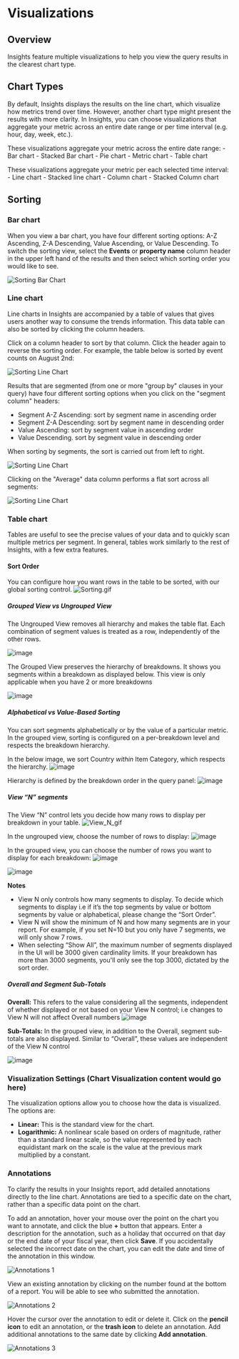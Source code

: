 # Visualizations

## Overview

Insights feature multiple visualizations to help you view the query results in the clearest chart type.

## Chart Types

By default, Insights displays the results on the line chart, which visualize how metrics trend over time. However, another chart type might present the results with more clarity. In Insights, you can choose visualizations that aggregate your metric across an entire date range or per time interval (e.g. hour, day, week, etc.).

These visualizations aggregate your metric across the entire date range:
    - Bar chart
    - Stacked Bar chart
    - Pie chart
    - Metric chart
    - Table chart

These visualizations aggregate your metric per each selected time interval:
    - Line chart
    - Stacked line chart
    - Column chart
    - Stacked Column chart

## Sorting

### Bar chart

When you view a bar chart, you have four different sorting options: A-Z Ascending, Z-A Descending, Value Ascending, or Value Descending. To switch the sorting view, select the **Events** or **property name** column header in the upper left hand of the results and then select which sorting order you would like to see.

![Sorting Bar Chart](/sorting-bar-chart.png)

### Line chart

Line charts in Insights are accompanied by a table of values that gives users another way to consume the trends information. This data table can also be sorted by clicking the column headers.

Click on a column header to sort by that column. Click the header again to reverse the sorting order. For example, the table below is sorted by event counts on August 2nd:

![Sorting Line Chart](/sorting-line-chart-1.png)

Results that are segmented (from one or more "group by" clauses in your query) have four different sorting options when you click on the "segment column" headers:

- Segment A-Z Ascending: sort by segment name in ascending order
- Segment Z-A Descending: sort by segment name in descending order
- Value Ascending: sort by segment value in ascending order
- Value Descending. sort by segment value in descending order

When sorting by segments, the sort is carried out from left to right.

![Sorting Line Chart](/sorting-line-chart-2.gif)

Clicking on the "Average" data column performs a flat sort across all segments:

![Sorting Line Chart](/sorting-line-chart-3.png)

### Table chart
Tables are useful to see the precise values of your data and to quickly scan multiple metrics per segment. In general, tables work similarly to the rest of Insights, with a few extra features.

#### Sort Order
You can configure how you want rows in the table to be sorted, with our global sorting control.
![Sorting.gif](https://github.com/mixpanel/docs/assets/2077899/a61948a6-3e4a-4e5d-9b75-3f4b14cb1450)

##### Grouped View vs Ungrouped View
The Ungrouped View removes all hierarchy and makes the table flat. Each combination of segment values is treated as a row, independently of the other rows.

![image](https://github.com/mixpanel/docs/assets/2077899/e57400a1-a86c-4d46-9ffb-379306586d8d)

The Grouped View preserves the hierarchy of breakdowns. It shows you segments within a breakdown as displayed below. This view is only applicable when you have 2 or more breakdowns

![image](https://github.com/mixpanel/docs/assets/2077899/2a72e93c-c332-4418-83e1-91bb24e2d271)

##### Alphabetical vs Value-Based Sorting
You can sort segments alphabetically or by the value of a particular metric. In the grouped view, sorting is configured on a per-breakdown level and respects the breakdown hierarchy.

In the below image, we sort Country *within* Item Category, which respects the hierarchy.
![image](https://github.com/mixpanel/docs/assets/2077899/4697ce00-d394-46ce-b538-66ec91ccd6e7)

Hierarchy is defined by the breakdown order in the query panel:
![image](https://github.com/mixpanel/docs/assets/2077899/ff2f72b3-89bc-459e-b8b7-e81655d04bb7)

##### View “N” segments

The View “N” control lets you decide how many rows to display per breakdown in your table.
![View_N_gif](https://github.com/mixpanel/docs/assets/2077899/4fb0fd18-2ef7-416b-adaa-c7299da0f7b3)

In the ungrouped view, choose the number of rows to display:
![image](https://github.com/mixpanel/docs/assets/2077899/b1b25b19-51be-4934-bbfd-7562e0f98d4a)

In the grouped view, you can choose the number of rows you want to display for each breakdown:
![image](https://github.com/mixpanel/docs/assets/2077899/f9f8c83c-34ed-44bd-b4e7-f60b70255a6f)

![image](https://github.com/mixpanel/docs/assets/2077899/b09c1ad1-1392-4ec0-9358-361f677c600d)

**Notes**
- View N only controls how many segments to display. To decide which segments to display i.e if it’s the top segments by value or bottom segments by value or alphabetical, please change the “Sort Order”.
- View N will show the minimum of N and how many segments are in your report. For example, if you set N=10 but you only have 7 segments, we will only show 7 rows.
- When selecting “Show All”, the maximum number of segments displayed in the UI will be 3000 given cardinality limits. If your breakdown has more than 3000 segments, you'll only see the top 3000, dictated by the sort order.

##### Overall and Segment Sub-Totals

**Overall:** This refers to the value considering all the segments, independent of whether displayed or not based on your View N control; i.e changes to View N will not affect Overall numbers
![image](https://github.com/mixpanel/docs/assets/2077899/3d6556a4-9468-4d1f-8979-4fdb512f2aaa)

**Sub-Totals:** In the grouped view, in addition to the Overall, segment sub-totals are also displayed. Similar to “Overall”, these values are independent of the View N control

![image](https://github.com/mixpanel/docs/assets/2077899/ee7d8c9b-f738-4a5b-8967-300cf8322f76)

### Visualization Settings (Chart Visualization content would go here)

The visualization options allow you to choose how the data is visualized. The options are:

- **Linear:** This is the standard view for the chart.
- **Logarithmic:** A nonlinear scale based on orders of magnitude, rather than a standard linear scale, so the value represented by each equidistant mark on the scale is the value at the previous mark multiplied by a constant.

### Annotations

To clarify the results in your Insights report, add detailed annotations directly to the line chart. Annotations are tied to a specific date on the chart, rather than a specific data point on the chart.

To add an annotation, hover your mouse over the point on the chart you want to annotate, and click the blue **+** button that appears. Enter a description for the annotation, such as a holiday that occurred on that day or the end date of your fiscal year, then click **Save**. If you accidentally selected the incorrect date on the chart, you can edit the date and time of the annotation in this window.

![Annotations 1](/advanced-annotations-1.png)

View an existing annotation by clicking on the number found at the bottom of a report. You will be able to see who submitted the annotation.

![Annotations 2](/advanced-annotations-2.png)

Hover the cursor over the annotation to edit or delete it. Click on the **pencil icon** to edit an annotation, or the **trash icon** to delete an annotation. Add additional annotations to the same date by clicking **Add annotation**.

![Annotations 3](/advanced-annotations-3.png)
